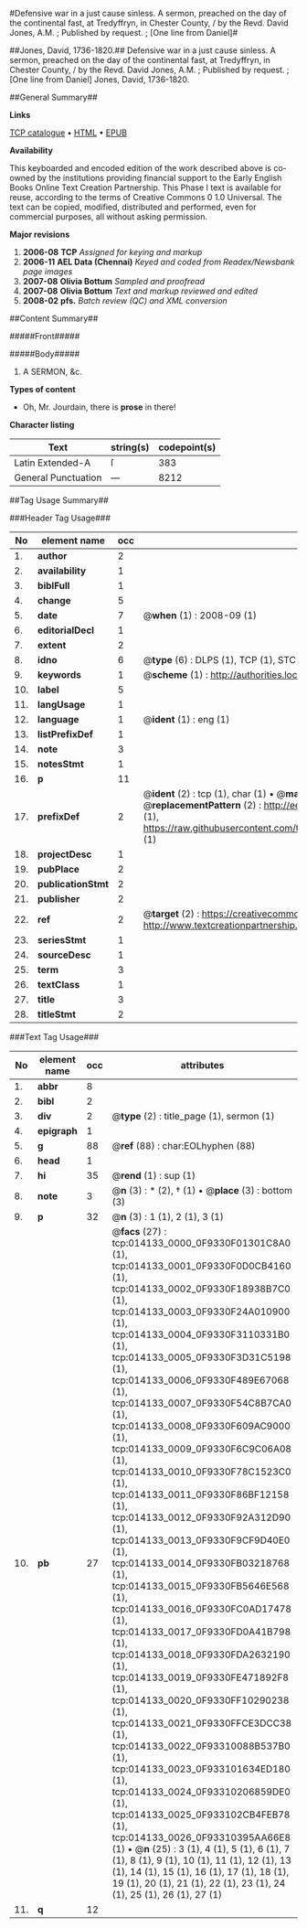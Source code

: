 #Defensive war in a just cause sinless. A sermon, preached on the day of the continental fast, at Tredyffryn, in Chester County, / by the Revd. David Jones, A.M. ; Published by request. ; [One line from Daniel]#

##Jones, David, 1736-1820.##
Defensive war in a just cause sinless. A sermon, preached on the day of the continental fast, at Tredyffryn, in Chester County, / by the Revd. David Jones, A.M. ; Published by request. ; [One line from Daniel]
Jones, David, 1736-1820.

##General Summary##

**Links**

[TCP catalogue](http://www.ota.ox.ac.uk/tcp/)  • 
[HTML](http://tei.it.ox.ac.uk/tcp/Texts-HTML/free/N11/N11160.html)  • 
[EPUB](http://tei.it.ox.ac.uk/tcp/Texts-EPUB/free/N11/N11160.epub)

**Availability**

This keyboarded and encoded edition of the
	       work described above is co-owned by the institutions
	       providing financial support to the Early English Books
	       Online Text Creation Partnership. This Phase I text is
	       available for reuse, according to the terms of Creative
	       Commons 0 1.0 Universal. The text can be copied,
	       modified, distributed and performed, even for
	       commercial purposes, all without asking permission.

**Major revisions**

1. __2006-08__ __TCP__ *Assigned for keying and markup*
1. __2006-11__ __AEL Data (Chennai)__ *Keyed and coded from Readex/Newsbank page images*
1. __2007-08__ __Olivia Bottum__ *Sampled and proofread*
1. __2007-08__ __Olivia Bottum__ *Text and markup reviewed and edited*
1. __2008-02__ __pfs.__ *Batch review (QC) and XML conversion*

##Content Summary##

#####Front#####

#####Body#####

1. A SERMON, &c.

**Types of content**

  * Oh, Mr. Jourdain, there is **prose** in there!

**Character listing**


|Text|string(s)|codepoint(s)|
|---|---|---|
|Latin Extended-A|ſ|383|
|General Punctuation|—|8212|

##Tag Usage Summary##

###Header Tag Usage###

|No|element name|occ|attributes|
|---|---|---|---|
|1.|__author__|2||
|2.|__availability__|1||
|3.|__biblFull__|1||
|4.|__change__|5||
|5.|__date__|7| @__when__ (1) : 2008-09 (1)|
|6.|__editorialDecl__|1||
|7.|__extent__|2||
|8.|__idno__|6| @__type__ (6) : DLPS (1), TCP (1), STC (1), NOTIS (1), IMAGE-SET (1), EVANS-CITATION (1)|
|9.|__keywords__|1| @__scheme__ (1) : http://authorities.loc.gov/ (1)|
|10.|__label__|5||
|11.|__langUsage__|1||
|12.|__language__|1| @__ident__ (1) : eng (1)|
|13.|__listPrefixDef__|1||
|14.|__note__|3||
|15.|__notesStmt__|1||
|16.|__p__|11||
|17.|__prefixDef__|2| @__ident__ (2) : tcp (1), char (1)  •  @__matchPattern__ (2) : ([0-9\-]+):([0-9IVX]+) (1), (.+) (1)  •  @__replacementPattern__ (2) : http://eebo.chadwyck.com/downloadtiff?vid=$1&page=$2 (1), https://raw.githubusercontent.com/textcreationpartnership/Texts/master/tcpchars.xml#$1 (1)|
|18.|__projectDesc__|1||
|19.|__pubPlace__|2||
|20.|__publicationStmt__|2||
|21.|__publisher__|2||
|22.|__ref__|2| @__target__ (2) : https://creativecommons.org/publicdomain/zero/1.0/ (1), http://www.textcreationpartnership.org/docs/. (1)|
|23.|__seriesStmt__|1||
|24.|__sourceDesc__|1||
|25.|__term__|3||
|26.|__textClass__|1||
|27.|__title__|3||
|28.|__titleStmt__|2||


###Text Tag Usage###

|No|element name|occ|attributes|
|---|---|---|---|
|1.|__abbr__|8||
|2.|__bibl__|2||
|3.|__div__|2| @__type__ (2) : title_page (1), sermon (1)|
|4.|__epigraph__|1||
|5.|__g__|88| @__ref__ (88) : char:EOLhyphen (88)|
|6.|__head__|1||
|7.|__hi__|35| @__rend__ (1) : sup (1)|
|8.|__note__|3| @__n__ (3) : * (2), † (1)  •  @__place__ (3) : bottom (3)|
|9.|__p__|32| @__n__ (3) : 1 (1), 2 (1), 3 (1)|
|10.|__pb__|27| @__facs__ (27) : tcp:014133_0000_0F9330F01301C8A0 (1), tcp:014133_0001_0F9330F0D0CB4160 (1), tcp:014133_0002_0F9330F18938B7C0 (1), tcp:014133_0003_0F9330F24A010900 (1), tcp:014133_0004_0F9330F3110331B0 (1), tcp:014133_0005_0F9330F3D31C5198 (1), tcp:014133_0006_0F9330F489E67068 (1), tcp:014133_0007_0F9330F54C8B7CA0 (1), tcp:014133_0008_0F9330F609AC9000 (1), tcp:014133_0009_0F9330F6C9C06A08 (1), tcp:014133_0010_0F9330F78C1523C0 (1), tcp:014133_0011_0F9330F86BF12158 (1), tcp:014133_0012_0F9330F92A312D90 (1), tcp:014133_0013_0F9330F9CF9D40E0 (1), tcp:014133_0014_0F9330FB03218768 (1), tcp:014133_0015_0F9330FB5646E568 (1), tcp:014133_0016_0F9330FC0AD17478 (1), tcp:014133_0017_0F9330FD0A41B798 (1), tcp:014133_0018_0F9330FDA2632190 (1), tcp:014133_0019_0F9330FE471892F8 (1), tcp:014133_0020_0F9330FF10290238 (1), tcp:014133_0021_0F9330FFCE3DCC38 (1), tcp:014133_0022_0F93310088B537B0 (1), tcp:014133_0023_0F933101634ED180 (1), tcp:014133_0024_0F93310206859DE0 (1), tcp:014133_0025_0F933102CB4FEB78 (1), tcp:014133_0026_0F93310395AA66E8 (1)  •  @__n__ (25) : 3 (1), 4 (1), 5 (1), 6 (1), 7 (1), 8 (1), 9 (1), 10 (1), 11 (1), 12 (1), 13 (1), 14 (1), 15 (1), 16 (1), 17 (1), 18 (1), 19 (1), 20 (1), 21 (1), 22 (1), 23 (1), 24 (1), 25 (1), 26 (1), 27 (1)|
|11.|__q__|12||
